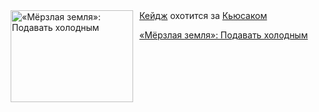 <!--2025-06-24 10:15:55-->
<div class="yb">
  <div class="rss kino_kino"><a href="https://www.kino-teatr.ru/kino/art/tv/3042/" title="«Мёрзлая земля»: Подавать холодным"><img src="https://www.kino-teatr.ru/art/2/4/3042/poster.jpg" width="196" height="147" align="left" hspace="5" style="margin: 0px 10px 0px 5px" alt="«Мёрзлая земля»: Подавать холодным"/></a><a href=http://kino-teatr.ru/kino/acter/m/hollywood/49010/bio/ target=_blank>Кейдж</a> охотится за <a href=http://kino-teatr.ru/kino/acter/m/hollywood/48925/bio/ target=_blank>Кьюсаком</a> <p class="titl"><a href="https://www.kino-teatr.ru/kino/art/tv/3042/">«Мёрзлая земля»: Подавать холодным</a></p></div>
</div>
